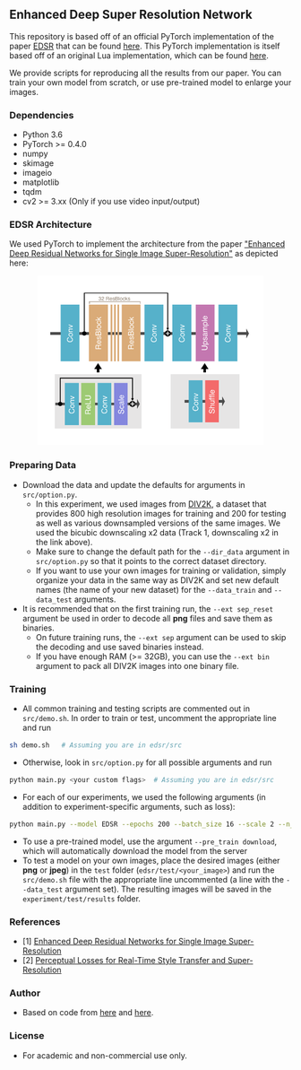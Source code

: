 ## Enhanced Deep Super Resolution Network

This repository is based off of an official PyTorch implementation of the paper [EDSR](https://arxiv.org/abs/1707.02921) that can be found [here](https://github.com/thstkdgus35/EDSR-PyTorch). This PyTorch implementation is itself based off of an original Lua implementation, which can be found [here](https://github.com/LimBee/NTIRE2017).

We provide scripts for reproducing all the results from our paper. You can train your own model from scratch, or use pre-trained model to enlarge your images.


### Dependencies

* Python 3.6
* PyTorch >= 0.4.0
* numpy
* skimage
* imageio
* matplotlib
* tqdm
* cv2 >= 3.xx (Only if you use video input/output)


### EDSR Architecture

We used PyTorch to implement the architecture from the paper ["Enhanced Deep Residual Networks for Single Image Super-Resolution"](https://arxiv.org/abs/1707.02921) as depicted here:

<div align="center">
	<img src="img/EDSR_arch.png" width="80%" height="10%"/>
</div>


### Preparing Data

* Download the data and update the defaults for arguments in `src/option.py`.
	* In this experiment, we used images from [DIV2K](https://data.vision.ee.ethz.ch/cvl/DIV2K/), a dataset that provides 800 high resolution images for training and 200 for testing as well as various downsampled versions of the same images. We used the bicubic downscaling x2 data (Track 1, downscaling x2 in the link above).
 	* Make sure to change the default path for the `--dir_data` argument in `src/option.py` so that it points to the correct dataset directory.
	* If you want to use your own images for training or validation, simply organize your data in the same way as DIV2K and set new default names (the name of your new dataset) for the `--data_train` and `--data_test` arguments.
* It is recommended that on the first training run, the `--ext sep_reset` argument be used in order to decode all **png** files and save them as binaries.
  * On future training runs, the `--ext sep` argument can be used to skip the decoding and use saved binaries instead.
  * If you have enough RAM (>= 32GB), you can use the `--ext bin` argument to pack all DIV2K images into one binary file.


### Training

* All common training and testing scripts are commented out in `src/demo.sh`. In order to train or test, uncomment the appropriate line and run

```bash
sh demo.sh   # Assuming you are in edsr/src
```

* Otherwise, look in `src/option.py` for all possible arguments and run

```bash
python main.py <your custom flags>	# Assuming you are in edsr/src
```

* For each of our experiments, we used the following arguments (in addition to experiment-specific arguments, such as loss):

```bash
python main.py --model EDSR --epochs 200 --batch_size 16 --scale 2 --n_resblocks 32 --n_feats 256 --res_scale 0.1 --print_every 1 --reset
```

* To use a pre-trained model, use the argument `--pre_train download`, which will automatically download the model from the server
* To test a model on your own images, place the desired images (either **png** or **jpeg**) in the `test` folder (`edsr/test/<your_image>`) and run the `src/demo.sh` file with the appropriate line uncommented (a line with the `--data_test` argument set). The resulting images will be saved in the `experiment/test/results` folder.


### References
* [1] [Enhanced Deep Residual Networks for Single Image Super-Resolution](https://arxiv.org/abs/1707.02921)
* [2] [Perceptual Losses for Real-Time Style Transfer and Super-Resolution](https://arxiv.org/abs/1603.08155)

### Author
* Based on code from [here](https://github.com/thstkdgus35/EDSR-PyTorch) and [here](https://github.com/LimBee/NTIRE2017).

### License
* For academic and non-commercial use only.
